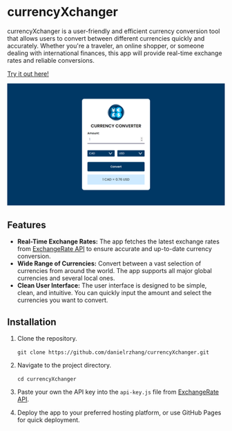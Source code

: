 # currencyXchanger
currencyXchanger is a user-friendly and efficient currency conversion tool that allows users to convert between different currencies quickly and accurately. Whether you're a traveler, an online shopper, or someone dealing with international finances, this app will provide real-time exchange rates and reliable conversions.

<a href="https://danielrzhang-currencyxchanger.netlify.app/" target="_blank">Try it out here!</a>

![](/readme-images/display.png)

## Features
* **Real-Time Exchange Rates:** The app fetches the latest exchange rates from <a href="https://www.exchangerate-api.com/" target="_blank">ExchangeRate API</a> to ensure accurate and up-to-date currency conversion.
* **Wide Range of Currencies:** Convert between a vast selection of currencies from around the world. The app supports all major global currencies and several local ones.
* **Clean User Interface:** The user interface is designed to be simple, clean, and intuitive. You can quickly input the amount and select the currencies you want to convert.

## Installation
1. Clone the repository.

    `git clone https://github.com/danielrzhang/currencyXchanger.git`
2. Navigate to the project directory.

    `cd currencyXchanger`

3. Paste your own the API key into the `api-key.js` file from <a href="https://www.exchangerate-api.com/" target="_blank">ExchangeRate API</a>.

4. Deploy the app to your preferred hosting platform, or use GitHub Pages for quick deployment.
